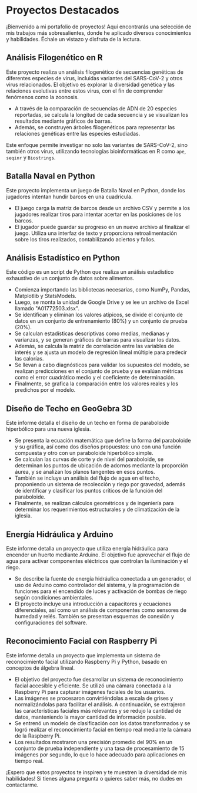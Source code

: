 # Proyectos Destacados

¡Bienvenido a mi portafolio de proyectos! Aquí encontrarás una selección de mis trabajos más sobresalientes, donde he aplicado diversos conocimientos y habilidades. Échale un vistazo y disfruta de la lectura.

## Análisis Filogenético en R
Este proyecto realiza un análisis filogenético de secuencias genéticas de diferentes especies de virus, incluidas variantes del SARS-CoV-2 y otros virus relacionados. El objetivo es explorar la diversidad genética y las relaciones evolutivas entre estos virus, con el fin de comprender fenómenos como la zoonosis.

- A través de la comparación de secuencias de ADN de 20 especies reportadas, se calcula la longitud de cada secuencia y se visualizan los resultados mediante gráficos de barras.
- Además, se construyen árboles filogenéticos para representar las relaciones genéticas entre las especies estudiadas.

Este enfoque permite investigar no solo las variantes de SARS-CoV-2, sino también otros virus, utilizando tecnologías bioinformáticas en R como `ape`, `seqinr` y `Biostrings`.

## Batalla Naval en Python
Este proyecto implementa un juego de Batalla Naval en Python, donde los jugadores intentan hundir barcos en una cuadrícula. 

- El juego carga la matriz de barcos desde un archivo CSV y permite a los jugadores realizar tiros para intentar acertar en las posiciones de los barcos.
- El jugador puede guardar su progreso en un nuevo archivo al finalizar el juego. Utiliza una interfaz de texto y proporciona retroalimentación sobre los tiros realizados, contabilizando aciertos y fallos.

## Análisis Estadístico en Python
Este código es un script de Python que realiza un análisis estadístico exhaustivo de un conjunto de datos sobre alimentos.

- Comienza importando las bibliotecas necesarias, como NumPy, Pandas, Matplotlib y StatsModels.
- Luego, se monta la unidad de Google Drive y se lee un archivo de Excel llamado "A01772503.xlsx".
- Se identifican y eliminan los valores atípicos, se divide el conjunto de datos en un conjunto de entrenamiento (80%) y un conjunto de prueba (20%).
- Se calculan estadísticas descriptivas como medias, medianas y varianzas, y se generan gráficos de barras para visualizar los datos.
- Además, se calcula la matriz de correlación entre las variables de interés y se ajusta un modelo de regresión lineal múltiple para predecir las calorías.
- Se llevan a cabo diagnósticos para validar los supuestos del modelo, se realizan predicciones en el conjunto de prueba y se evalúan métricas como el error cuadrático medio y el coeficiente de determinación.
- Finalmente, se grafica la comparación entre los valores reales y los predichos por el modelo.

## Diseño de Techo en GeoGebra 3D
Este informe detalla el diseño de un techo en forma de paraboloide hiperbólico para una nueva iglesia.

- Se presenta la ecuación matemática que define la forma del paraboloide y su gráfica, así como dos diseños propuestos: uno con una función compuesta y otro con un paraboloide hiperbólico simple.
- Se calculan las curvas de corte y de nivel del paraboloide, se determinan los puntos de ubicación de adornos mediante la proporción áurea, y se analizan los planos tangentes en esos puntos.
- También se incluye un análisis del flujo de agua en el techo, proponiendo un sistema de recolección y riego por gravedad, además de identificar y clasificar los puntos críticos de la función del paraboloide.
- Finalmente, se realizan cálculos geométricos y de ingeniería para determinar los requerimientos estructurales y de climatización de la iglesia.

## Energía Hidráulica y Arduino
Este informe detalla un proyecto que utiliza energía hidráulica para encender un huerto mediante Arduino. El objetivo fue aprovechar el flujo de agua para activar componentes eléctricos que controlan la iluminación y el riego.

- Se describe la fuente de energía hidráulica conectada a un generador, el uso de Arduino como controlador del sistema, y la programación de funciones para el encendido de luces y activación de bombas de riego según condiciones ambientales.
- El proyecto incluye una introducción a capacitores y ecuaciones diferenciales, así como un análisis de componentes como sensores de humedad y relés. También se presentan esquemas de conexión y configuraciones del software.

## Reconocimiento Facial con Raspberry Pi
Este informe detalla un proyecto que implementa un sistema de reconocimiento facial utilizando Raspberry Pi y Python, basado en conceptos de álgebra lineal.

- El objetivo del proyecto fue desarrollar un sistema de reconocimiento facial accesible y eficiente. Se utilizó una cámara conectada a la Raspberry Pi para capturar imágenes faciales de los usuarios.
- Las imágenes se procesaron convirtiéndolas a escala de grises y normalizándolas para facilitar el análisis. A continuación, se extrajeron las características faciales más relevantes y se redujo la cantidad de datos, manteniendo la mayor cantidad de información posible.
- Se entrenó un modelo de clasificación con los datos transformados y se logró realizar el reconocimiento facial en tiempo real mediante la cámara de la Raspberry Pi.
- Los resultados mostraron una precisión promedio del 90% en un conjunto de prueba independiente y una tasa de procesamiento de 15 imágenes por segundo, lo que lo hace adecuado para aplicaciones en tiempo real.

¡Espero que estos proyectos te inspiren y te muestren la diversidad de mis habilidades! Si tienes alguna pregunta o quieres saber más, no dudes en contactarme.
